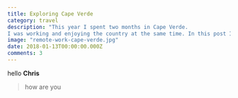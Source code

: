 ```yaml
---
title: Exploring Cape Verde
category: travel
description: "This year I spent two months in Cape Verde.
I was working and enjoying the country at the same time. In this post I will cover how my week and routine looked like. What I like the best and the less."
image: "remote-work-cape-verde.jpg"
date: 2018-01-13T00:00:00.000Z
comments: 3
---
```


hello **Chris**

> how are you
